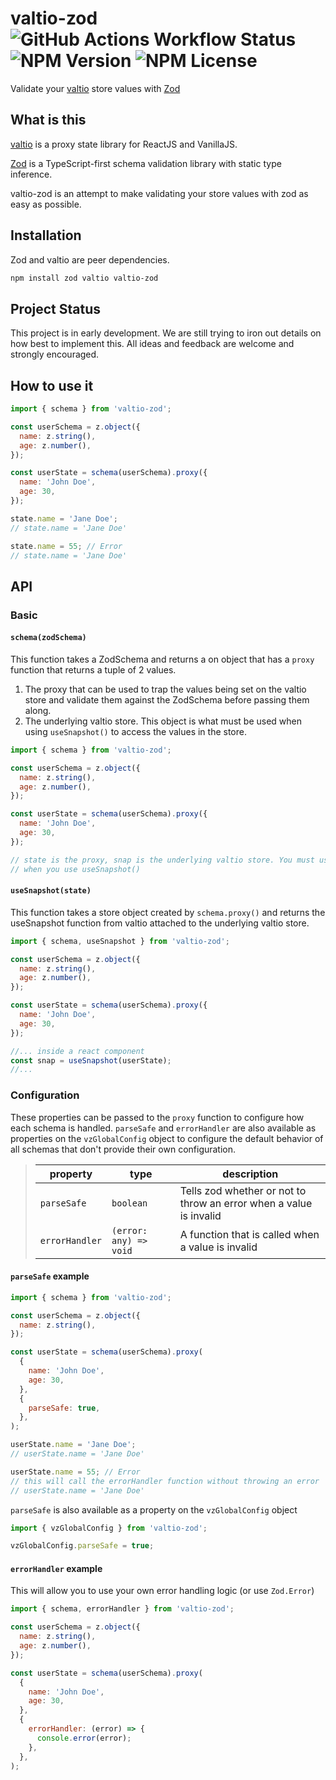 # valtio-zod ![GitHub Actions Workflow Status](https://img.shields.io/github/actions/workflow/status/valtiojs/valtio-zod/ci.yml) ![NPM Version](https://img.shields.io/npm/v/valtio-zod) ![NPM License](https://img.shields.io/npm/l/valtio-zod)

Validate your [valtio](https://github.com/pmndrs/valtio) store values with [Zod](https://zod.dev/)

## What is this

[valtio](https://github.com/pmndrs/valtio) is
a proxy state library for ReactJS and VanillaJS.

[Zod](https://zod.dev/) is a TypeScript-first
schema validation library with static type inference.

valtio-zod is an attempt to make validating your store values
with zod as easy as possible.

## Installation

Zod and valtio are peer dependencies.

```bash
npm install zod valtio valtio-zod
```

## Project Status

This project is in early development. We are still trying to iron out details on how best to implement this. All ideas and feedback
are welcome and strongly encouraged.

## How to use it

```js
import { schema } from 'valtio-zod';

const userSchema = z.object({
  name: z.string(),
  age: z.number(),
});

const userState = schema(userSchema).proxy({
  name: 'John Doe',
  age: 30,
});

state.name = 'Jane Doe';
// state.name = 'Jane Doe'

state.name = 55; // Error
// state.name = 'Jane Doe'
```

## API

### Basic

#### `schema(zodSchema)`

This function takes a ZodSchema and returns a on object that has a `proxy`
function that returns a tuple of 2 values.

1. The proxy that can be used to trap the values being set on the valtio store and validate them against the ZodSchema before passing them along.
2. The underlying valtio store. This object is what must be used when using `useSnapshot()` to access the values in the store.

```js
import { schema } from 'valtio-zod';

const userSchema = z.object({
  name: z.string(),
  age: z.number(),
});

const userState = schema(userSchema).proxy({
  name: 'John Doe',
  age: 30,
});

// state is the proxy, snap is the underlying valtio store. You must use the snap object
// when you use useSnapshot()
```

#### `useSnapshot(state)`

This function takes a store object created by `schema.proxy()` and returns the useSnapshot function from valtio attached to the underlying valtio store.

```js
import { schema, useSnapshot } from 'valtio-zod';

const userSchema = z.object({
  name: z.string(),
  age: z.number(),
});

const userState = schema(userSchema).proxy({
  name: 'John Doe',
  age: 30,
});

//... inside a react component
const snap = useSnapshot(userState);
//...
```

### Configuration

These properties can be passed to the `proxy` function to configure how each schema is handled.
`parseSafe` and `errorHandler` are also available as properties on the `vzGlobalConfig` object
to configure the default behavior of all schemas that don't provide their own configuration.

> | property       | type                   | description                                                        |
> | -------------- | ---------------------- | ------------------------------------------------------------------ |
> | `parseSafe`    | `boolean`              | Tells zod whether or not to throw an error when a value is invalid |
> | `errorHandler` | `(error: any) => void` | A function that is called when a value is invalid                  |

#### `parseSafe` example

```js
import { schema } from 'valtio-zod';

const userSchema = z.object({
  name: z.string(),
});

const userState = schema(userSchema).proxy(
  {
    name: 'John Doe',
    age: 30,
  },
  {
    parseSafe: true,
  },
);

userState.name = 'Jane Doe';
// userState.name = 'Jane Doe'

userState.name = 55; // Error
// this will call the errorHandler function without throwing an error
// userState.name = 'Jane Doe'
```

`parseSafe` is also available as a property on the `vzGlobalConfig` object

```js
import { vzGlobalConfig } from 'valtio-zod';

vzGlobalConfig.parseSafe = true;
```

#### `errorHandler` example

This will allow you to use your own error handling logic (or use `Zod.Error`)

```js
import { schema, errorHandler } from 'valtio-zod';

const userSchema = z.object({
  name: z.string(),
  age: z.number(),
});

const userState = schema(userSchema).proxy(
  {
    name: 'John Doe',
    age: 30,
  },
  {
    errorHandler: (error) => {
      console.error(error);
    },
  },
);
```
